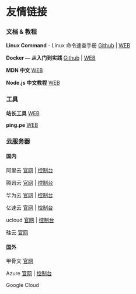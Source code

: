 # 友情链接

### 文档 & 教程&#x20;

**Linux Command** - Linux 命令速查手册 [Github](https://github.com/jaywcjlove/linux-command) | [WEB](https://qq.wdev.cn/)

**Docker — 从入门到实践** [Github](https://github.com/yeasy/docker\_practice) | [WEB](https://yeasy.gitbook.io/docker\_practice/)

**MDN 中文** [WEB](https://developer.mozilla.org/zh-CN/docs/Web)

**Node.js 中文教程** [WEB](http://dev.nodejs.cn/learn)

### 工具

**站长工具** [WEB](https://tool.chinaz.com/)

**ping.pe** [WEB](https://ping.pe/)

### 云服务器

#### 国内

阿里云 [官网](https://www.aliyun.com/) | [控制台](https://home.console.aliyun.com/)

腾讯云 [官网](https://cloud.tencent.com/) | [控制台](https://console.cloud.tencent.com/)

华为云 [官网](https://www.huaweicloud.com/) | [控制台](https://console.huaweicloud.com/)

亿速云 [官网](https://www.yisu.com/) | [控制台](https://www.yisu.com/)

ucloud [官网](https://www.ucloud.cn/) | [控制台](https://www.ucloud.cn/)

硅云 [官网](https://www.vpsor.cn/)

#### 国外

甲骨文 [官网](https://www.oracle.com/cn/)

Azure [官网](https://azure.microsoft.com/zh-cn/) | [控制台](https://portal.azure.com/)

Google Cloud

